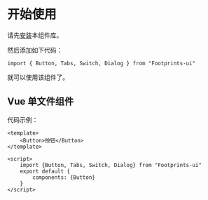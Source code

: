 # 开始使用

请先<a href="#/doc/install">安装</a>本组件库。

然后添加如下代码：
```
import { Button, Tabs, Switch, Dialog } from "Footprints-ui"
```
就可以使用该组件了。

## Vue 单文件组件 

代码示例：
```
<template> 
    <Button>按钮</Button> 
</template> 
        
<script> 
    import {Button, Tabs, Switch, Dialog} from "Footprints-ui" 
    export default { 
        components: {Button} 
    } 
</script> 
``` 